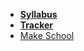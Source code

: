<!-- _navbar.md -->

*  **[Syllabus](README.md)**
*  **[Tracker](https://docs.google.com/spreadsheets/d/1AcrDA3QnL4Vet2XThzITj67MblcY9PQ9ZZWEbHru2f8/edit?usp=sharing)**
* [Make School](https://www.makeschool.com)
